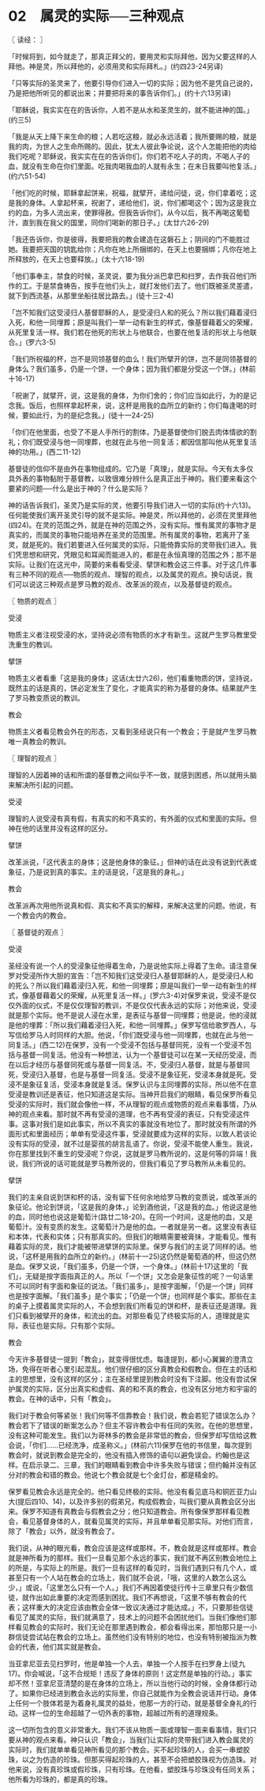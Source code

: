 # 02　属灵的实际──三种观点



〖 读经： 〗

「时候将到，如今就走了，那真正拜父的，要用灵和实际拜他，因为父要这样的人拜他。神是灵，所以拜他的，必须用灵和实际拜札。」(约四23-24另译)

「只等实际的圣灵来了，他要引导你们进入一切的实际；因为他不是凭自己说的，乃是把他所听见的都说出来；并要把将来的事告诉你们。」(约十六13另译)

「耶稣说，我实实在在的告诉你，人若不是从水和圣灵生的，就不能进神的国。」(约三5)

「我是从天上降下来生命的粮；人若吃这粮，就必永远活着；我所要赐的粮，就是我的肉，为世人之生命所赐的。因此，犹太人彼此争论说，这个人怎能把他的肉给我们吃呢？耶稣说，我实实在在的告诉你们，你们若不吃人子的肉，不喝人子的血，就没有生命在你们里面。吃我肉喝我血的人就有永生；在末日我要叫他复活。」(约六51-54)

「他们吃的时候，耶稣拿起饼来，祝福，就擘开，递给问徒，说，你们拿着吃；这是我的身体。人拿起杯来，祝谢了，递给他们，说，你们都喝这个；因为这是我立约的血，为多人流出来，使罪得赦。但我告诉你们，从今以后，我不再喝这葡萄汁，直到我在我父的国里，同你们喝新的那日子。」(太廿六26-29)

「我还告诉你，你是彼得，我要把我的教会建造在这磐石上；阴间的门不能胜过她。我要把天国的钥匙给你；凡你在地上所捆绑的，在天上也要捆绑；凡你在地上所释放的，在天上也要释放。」(太十六18-19)

「他们事奉主，禁食的时候，圣灵说，要为我分派巴拿巴和扫罗，去作我召他们所作的工。于是禁食祷告，按手在他们头上，就打发他们去了。他们既被圣灵差遣，就下到西流基，从那里坐船往居比路去。」(徒十三2-4)

「岂不知我们这受浸归人基督耶稣的人，是受浸归人和的死么？所以我们藉着浸归入死，和他一同埋葬；原是叫我们一举一动有新生的样式，像基督藉着父的荣耀，从死里复活一样。我们若在他死的形状上与他联合，也要在他复活的形状上与他联合。」(罗六3-5)

「我们所祝福的杯，岂不是同领基督的血么！我们所擘开的饼，岂不是同领基督的身体么？我们虽多，仍是一个饼，一个身体；因为我们都是分受这一个饼。」(林前十16-17)

「祝谢了，就擘开，说，这是我的身体，为你们舍的；你们应当如此行，为的是记念我。饭后，也照样拿起杯来，说，这杯是用我的血所立的新约；你们每逢喝的时候，要如此行，为的是纪念我。」(徒十一24-25)

「你们在他里面，也受了不是人手所行的割体，乃是基督使你们脱去肉体情欲的割礼；你们既受浸与他一同埋葬，也就在此与他一同复活；都因信那叫他从死里复活神的功用。」(西二11-12)

基督徒的信仰不是由外在事物组成的。它乃是「真理」，就是实际。今天有太多仅具外表的事物黏附于基督教，以致很难分辨什么是真正出于神的。我们要来看这个要紧的问题──什么是出于神的？什么是实际？

神的话告诉我们，圣灵乃是实际的灵，他要引导我们进入一切的实际(约十六13)。任何能使我们离开圣灵引导的就不是实际。神是灵，所以拜他的，必须在灵里拜他(四24)。在灵的范围之外，就是在神的范围之外，没有实际。惟有属灵的事物才是真实的，而属灵的事物只能培养在圣灵的范围里。所有属灵的事物，若离开了圣灵，就是死的。我们若要进入任何属灵的实际，只能倚靠实际的灵带我们进入。我们凭思想和研究，凭眼见和耳闻而能进入的，都是在永恒真理的范围之外；那不是实际。让我们在这光中，简要的来看看受浸、擘饼和教会这三件事。对于这几件事有三种不同的观点──物质的观点、理智的观点，以及属灵的观点。换句话说，我们可以说这三种观点是罗马教的观点、改革派的观点，以及基督徒的观点。



〖 物质的观点 〗

受浸

物质主义者注视受浸的水，坚持说必须有物质的水才有新生。这就产生罗马教里受洗重生的教训。

擘饼

物质主义者看重「这是我的身体」这话(太廿六26)，他们看重物质的饼，坚持说，既然主的话是真的，饼必定发生了变化，才能真实的称为基督的身体。结果就产生了罗马教变质说的教训。

教会

物质主义者看见教会外在的形态，又看到圣经说只有一个教会；于是就产生罗马教唯一真教会的教训。



〖 理智的观点 〗

理智的人因着神的话和所谓的基督教之间似乎不一致，就感到困惑，所以就用头脑来解决所引起的问题。

受浸

理智的人说受浸有真有假，有真实的和不真实的，有外面的仪式和里面的实际。但神在他的话里并没有这样的区分。

擘饼

改革派说，「这代表主的身体；这是他身体的象征。」但神的话在此没有说到代表或象征，乃是说到真的事实。主的话是说，「这是我的身礼。」

教会

改革派再次用他所说真和假、真实和不真实的解释，来解决这里的问题。他说，有一个教会内的教会。



〖 基督徒的观点 〗

受浸

圣经没有说一个人的受浸象征他得着生命，乃是说他实际上得着了生命。请注意保罗对受浸所作大胆的宣告：「岂不知我们这受浸归人基督耶稣的人，是受浸归人和的死么？所以我们藉着浸归入死，和他一同埋葬；原是叫我们一举一动有新生的样式，像基督藉着父的荣耀，从死里复活一样。」(罗六3-4)对保罗来说，受浸不是仅仅外面的仪式，不是仅仅理智的教训，不是仅仅代表永远的实际；对他来说，受浸就是那个实际。他不是说人浸在水里，是表征与基督一同埋葬；他是说，他的浸就是他的埋葬：「所以我们藉着浸归入死，和他一同埋葬。」保罗写信给歌罗西人，与写信给罗马人时同样的大胆。他说，「你们既受浸与他一同埋葬，也就在此与他一同复活。」(西二12)在保罗，没有一个受浸不包括与基督同死，没有一个受浸不包括与基督一同复活。他没有一种想法，认为一个基督徒可以在某一天经历受浸，而在以后才经历与基督同死或与基督一同复活。不，受浸归人基督，就是与基督同死，受浸归入基督，也是与基督一同复活。受浸不是象征死，受浸本身就是死。受浸不是象征复活，受浸本身就是复活。保罗认识与主同埋葬的实际，所以他不在意受浸是教训还是表征，他只知道这是实际。当神开启我们的眼睛，看见保罗所看见受浸的实际时，我们就会像他一样，不从理智的观点或物质的观点来看事情，乃从神的观点来看。那时就不再有受浸的道理，也不再有受浸的表征，只有受浸这件事。这事对我们是如此事实，所以不真实的事就没有地位了。那时就没有所谓的外面形式和里面经历；单单有受浸这件事，受浸就要成为这样的实际，以致人若谈论没有实际的受浸，就不过是婴孩的胡言乱语了。你说，受浸不能使人重生。我说，你在那里找到不重生的受浸呢？你说，这就是罗马教所说的，这是何等的异端！我说，我们所说的话可能就是罗马教所说的，但我们看见了罗马教所从未看见的。

擘饼

我们的主亲自说到饼和杯的话，没有留下任何余地给罗马教的变质说，或改革派的象征论。他论到饼说，「这是我的身体，」论到酒他说，「这是我的血。」他说这是他的血，同时他也说这是葡萄汁(路廿二18-20)。在同一个时间，这是他的血，又是葡萄汁。没有变质的发生。这葡萄汁乃是他的血。一者就是另一者。这里没有表征和本体，代表和实体；只有那真实的。但我们的眼睛需要被膏抹，才能看见。惟有藉着实际的灵，我们才能被带进擘饼的实际里。保罗与我们的主说了同样的话。他说，「这杯是用我的血所立的新约。」(林前十一25)这仍然是葡萄酒的杯，但这仍然是血。保罗又说，「我们虽多，仍是一个饼，一个身体。」(林前十17)这里的「我们」，无疑是按字面指真正的人。所以「一个饼」又怎会是象征性的呢？一句话里不可以同时有字面和象征的说法。「我们虽多」，是按字面解，「仍是一个饼」同样也是按字面解。「我们虽多」是个事实；「仍是一个饼」也同样是个事实。那些在主的桌子上摸着属灵实际的人，不会想到我们所看见的饼和杯，是表征还是道理。我们只看到被擘开的身体，和流出的血。对那些看见了终极实际的人，道理就是实际，表征也是实际。只有那个实际。

教会

今天许多基督徒一提到「教会」，就变得很忧虑。每逢提到，都小心翼翼的澄清立场，免得在听者心里引起混乱。他们很仔细的区分真教会和假教会。但在主的话和主的思想里，没有这样的区分；主在圣经里提到教会时没有下注脚。他没有尝试保护属灵的实际，区分出真实和虚假、真的和不真的教会，也没有区分地方和宇宙的教会。在神的话中，只有「教会」。

我们对于教会何等紧张！我们何等不信靠教会！我们说，教会若犯了错误怎么办？教会若下了错误的断案怎么办？但主不容许教会中有任同的失败。在他的思想里，没有这种可能发生。我们以为哥林多的教会是非常低的教会，但保罗却写信给这教会说，「你们……已经洗净，成圣称义。」(林前六11)保罗在他的书信里，每次提到教会时，就说到教会是完全的，他没有插入修饰的语句以避免误会。约翰也是这样。在启示录二、三章，我们的眼睛看到教会中许多失败与错误；但约翰并没有区分对的教会和错的教会。他说七个教会就是七个金灯台，都是精金的。

保罗看见教会永远是完全的。他只看见终极的实际。他没有看见底马和铜匠亚力山大(提后四10、14)，以及许多别的假弟兄，构成假教会，叫我们要从真教会区分出来。保罗不知道有真教会与假教会之分；他只知道教会。所有像保罗那样看见教会，看见基督身体的人，就看见属灵的实际，并且单单看见那实际。对他们而言，除了「教会」以外，就没有教会了。

我们说，从神的眼光看，教会应该是这样或那样。不，教会就是这样或那样。教会就是神所看为的那样。我们一旦看见那个永远的事实，我们就不再区别教会地位上的所是，与实际上的所是。我们一旦有这样的看见时，当我们遇到只有几个人，或甚至只有一个人站在教会的立场上，我们就不会说，「哦，这里的人数怎么这么少，」或说，「这里怎么只有一个人。」我们不再因着使徒行传十三章里只有少数信徒，就作出如此重要的决定而感到困扰。我们不再想说，「这里不够有教会的代表；这样重大的决定应该由教会全体一致议决通过才能达成。」不，只要那些信徒看见了属灵的实际，我们就满意了，技术上的问题不会困扰他们。当我们像他们那样看见教会的实际时，我们无论在那里遇到教会，都会看得出来，那怕那只是一小群信徒尝试站在教会的立场上。虽然他们没有特别的地位，也没有特别被指派为教会的代表，他们其实就是教会。

当亚拿尼亚去见扫罗时，他是单独一个人去，单独一个人按手在扫罗身上(徒九17)。你会喊说，「这不合规矩！违反了身体的原则！这定然是单独的行动。」事实却不然！亚拿尼亚清楚的是在身体的立场上，所以当他行动的时候，全身体都行动了。如果你已经进到教会永远的实际里，你自己就能作为全教会说话并行动。身体上任何一个肢体若是为着身礼属灵的益处，他那一方的行动，就是基督全身礼的行动。这样一位的生命超越了一切外表的事物，超越过所有的道理规条。

这一切所包含的意义非常重大。我们不该从物质一面或理智一面来看事情，我们只要从神的观点来看。神只认识「教会」，当我们让实际的灵带我们进入教会属灵的实际时，我们就单单看见神所看见的那个教会。买不起珍珠的人，会买一串塑胶珠，以之为仿造的珍珠。但那买得起珍珠的人，甚至不会把塑胶珠视为仿造珠。对他来说，没有真珍珠或假珍珠，只有珍珠。在他看，塑胶珠与珍珠没有任同关系；他所看为珍珠的，都是真的珍珠。

